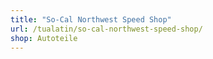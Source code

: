 ```yaml
---
title: "So-Cal Northwest Speed Shop"
url: /tualatin/so-cal-northwest-speed-shop/
shop: Autoteile
---
```

